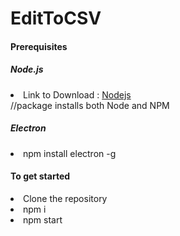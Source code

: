 # EditToCSV
<h4>Prerequisites</h4>
<h5>Node.js</h5>
<li>Link to Download : <a href="https://nodejs.org/en/download/">Nodejs</a></li>
//package installs both Node and NPM
<h5>Electron</h5>
<li>npm install electron -g</li>
<h4>To get started</h4>
<li>Clone the repository</li>
<li>npm i</li>
<li>npm start</li>